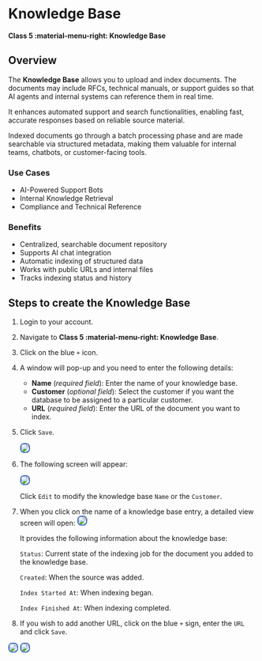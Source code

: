 # Knowledge Base

**Class 5 :material-menu-right: Knowledge Base**

## Overview

The **Knowledge Base** allows you to upload and index documents. The documents may include RFCs, technical manuals, or support guides so that AI agents and internal systems can reference them in real time.

It enhances automated support and search functionalities, enabling fast, accurate responses based on reliable source material.

Indexed documents go through a batch processing phase and are made searchable via structured metadata, making them valuable for internal teams, chatbots, or customer-facing tools.

### Use Cases

+ AI-Powered Support Bots
+ Internal Knowledge Retrieval
+ Compliance and Technical Reference

### Benefits

+ Centralized, searchable document repository
+ Supports AI chat integration
+ Automatic indexing of structured data
+ Works with public URLs and internal files
+ Tracks indexing status and history

## Steps to create the Knowledge Base

1. Login to your account.
2. Navigate to **Class 5 :material-menu-right: Knowledge Base**.
3. Click on the blue `+` icon.
4. A window will pop-up and you need to enter the following details:
    + **Name** (*required field*): Enter the name of your knowledge base.
    + **Customer** (*optional field*): Select the customer if you want the database to be assigned to a particular customer.
    + **URL** (*required field*): Enter the URL of the document you want to index.
5. Click `Save`.

    <img src= "/class5/img/kb1.png" style="border: 2px solid #4472C4; border-radius: 8px;">

6. The following screen will appear:

    <img src= "/class5/img/kb2.png" style="border: 2px solid #4472C4; border-radius: 8px;">

    Click `Edit` to modify the knowledge base `Name` or the `Customer`.

7. When you click on the name of a knowledge base entry, a detailed view screen will open:
   <img src= "/class5/img/kb3.png" style="border: 2px solid #4472C4; border-radius: 8px;">

    It provides the following information about the knowledge base:

    `Status`: Current state of the indexing job for the document you added to the knowledge base.

    `Created`: When the source was added.

    `Index Started At`: When indexing began.

    `Index Finished At`: When indexing completed.

8. If you wish to add another URL, click on the blue `+` sign, enter the `URL` and click `Save`.

<img src= "/class5/img/kb4.png" style="border: 2px solid #4472C4; border-radius: 8px;">

<img src= "/class5/img/kb5.png" style="border: 2px solid #4472C4; border-radius: 8px;">
